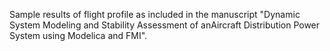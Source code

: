 Sample results of flight profile as included in the manuscript "Dynamic System Modeling and Stability Assessment of anAircraft Distribution Power System using Modelica and FMI".
